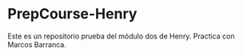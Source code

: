 # PrepCourse-Henry
Este es un repositorio prueba del módulo dos de Henry.
Practica con Marcos Barranca. 
